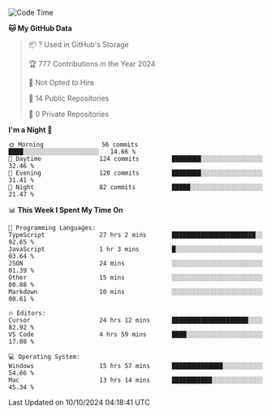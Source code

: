 <!--START_SECTION:waka-->
![Code Time](http://img.shields.io/badge/Code%20Time-6%2C202%20hrs%2053%20mins-blue)

**🐱 My GitHub Data** 

> 📦 ? Used in GitHub's Storage 
 > 
> 🏆 777 Contributions in the Year 2024
 > 
> 🚫 Not Opted to Hire
 > 
> 📜 14 Public Repositories 
 > 
> 🔑 0 Private Repositories 
 > 
**I'm a Night 🦉** 

```text
🌞 Morning                56 commits          ████░░░░░░░░░░░░░░░░░░░░░   14.66 % 
🌆 Daytime                124 commits         ████████░░░░░░░░░░░░░░░░░   32.46 % 
🌃 Evening                120 commits         ████████░░░░░░░░░░░░░░░░░   31.41 % 
🌙 Night                  82 commits          █████░░░░░░░░░░░░░░░░░░░░   21.47 % 
```


📊 **This Week I Spent My Time On** 

```text
💬 Programming Languages: 
TypeScript               27 hrs 2 mins       ███████████████████████░░   92.65 % 
JavaScript               1 hr 3 mins         █░░░░░░░░░░░░░░░░░░░░░░░░   03.64 % 
JSON                     24 mins             ░░░░░░░░░░░░░░░░░░░░░░░░░   01.39 % 
Other                    15 mins             ░░░░░░░░░░░░░░░░░░░░░░░░░   00.88 % 
Markdown                 10 mins             ░░░░░░░░░░░░░░░░░░░░░░░░░   00.61 % 

🔥 Editors: 
Cursor                   24 hrs 12 mins      █████████████████████░░░░   82.92 % 
VS Code                  4 hrs 59 mins       ████░░░░░░░░░░░░░░░░░░░░░   17.08 % 

💻 Operating System: 
Windows                  15 hrs 57 mins      ██████████████░░░░░░░░░░░   54.66 % 
Mac                      13 hrs 14 mins      ███████████░░░░░░░░░░░░░░   45.34 % 
```


 Last Updated on 10/10/2024 04:18:41 UTC
<!--END_SECTION:waka-->

